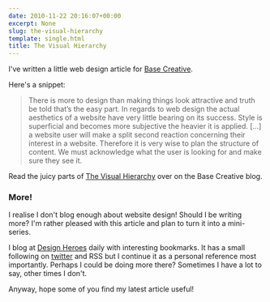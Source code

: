 ```yaml
---
date: 2010-11-22 20:16:07+00:00
excerpt: None
slug: the-visual-hierarchy
template: single.html
title: The Visual Hierarchy
---
```


I've written a little web design article for [Base Creative](http://www.basecreative.eu/news/david-bushell/2010/11/22/the-visual-hierarchy).

Here's a snippet:


<blockquote>There is more to design than making things look attractive and truth be told that’s the easy part. In regards to web design the actual aesthetics of a website have very little bearing on its success. Style is superficial and becomes more subjective the heavier it is applied. [...] a website user will make a split second reaction concerning their interest in a website. Therefore it is very wise to plan the structure of content. We must acknowledge what the user is looking for and make sure they see it.</blockquote>


Read the juicy parts of [The Visual Hierarchy](http://www.basecreative.eu/news/david-bushell/2010/11/22/the-visual-hierarchy) over on the Base Creative blog.


### More!


I realise I don't blog enough about website design! Should I be writing more? I'm rather pleased with this article and plan to turn it into a mini-series.

I blog at [Design Heroes](http://designheroes.co.uk) daily with interesting bookmarks. It has a small following on [twitter](http://twitter.com/dsgnheroes) and RSS but I continue it as a personal reference most importantly. Perhaps I could be doing more there? Sometimes I have a lot to say, other times I don't.

Anyway, hope some of you find my latest article useful!
